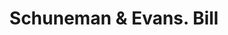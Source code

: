---
doi: 10.7916/D8XS76GR
date_other: '1902'
date_other_textual: '1902'
form: printed ephemera
genre:
- Invoices
name:
- Schuneman & Evans
object_in_context_url: https://biggert.cul.columbia.edu/items/view/ave_biggert_00681
subject_hierarchical_geographic:
- St. Paul, Minnesota, United States
subject_name:
- Schuneman & Evans
title: Schuneman & Evans. Bill
sort_title: Schuneman & Evans. Bill
call_number: ave_biggert_00681
coordinates:
- 44.94416666666666,-93.0936111111111
pid: ave_biggert_00681
identifiers: ave_biggert_00681
thumbnail: https://derivativo-2.library.columbia.edu/iiif/2/ldpd:345646/full/!256,256/0/native.jpg
permalink: "/biggert/ave_biggert_00681/"
layout: iiif-image-page
---